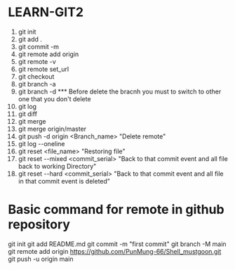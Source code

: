 # LEARN-GIT2
1. git init
2. git add .
3. git commit -m
4. git remote add origin
5. git remote -v
6. git remote set_url
7. git checkout
8. git branch -a
9. git branch -d  *** Before delete the bracnh you must to switch to other one that you don't delete
10.  git log
11.  git diff
12.  git merge
13.  git merge origin/master
14.  git push -d origin <Branch_name> "Delete remote"
15.  git log --oneline
16.  git reset <file_name> "Restoring file"
17.  git reset --mixed <commit_serial> "Back to that commit event and all file back to working Directory"
18.  git reset --hard <commit_serial> "Back to that commit event and all file in that commit event is deleted"
# Basic command for remote in github repository
git init
git add README.md
git commit -m "first commit"
git branch -M main
git remote add origin https://github.com/PunMung-66/Shell_mustgoon.git
git push -u origin main
